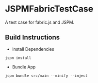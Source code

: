# JSPMFabricTestCase
A test case for fabric.js and JSPM.

## Build Instructions

* Install Dependencies

```
jspm install
```

* Bundle App

```
jspm bundle src/main --minify --inject
```